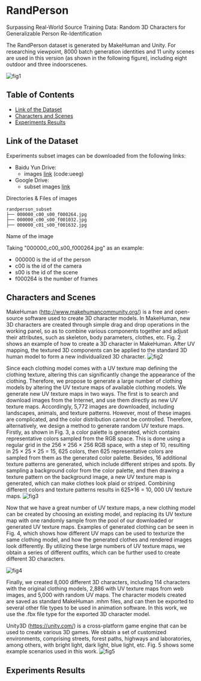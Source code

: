 # RandPerson
Surpassing Real-World Source Training Data: Random 3D Characters for Generalizable Person Re-Identification

The RandPerson dataset is generated by MakeHuman and Unity. For researching viewpoint, 8000 batch generation identities and 11 unity scenes are used in this version (as shown in the following figure), including eight outdoor and three indoorscenes.

![fig1](https://github.com/VideoObjectSearch/RandPerson/blob/master/img/unity.png)  

## Table of Contents

- [Link of the Dataset](#link-of-the-dataset)
- [Characters and Scenes](#characters-and-scenes)
- [Experiments Results](#experiments-results)

## Link of the Dataset

Experiments subset images can be downloaded from the following links:<br>
* Baidu Yun Drive: 
	* images [link](https://pan.baidu.com/s/1peTSlhze9BzDQGbcakkz2w) (code:ueeg)<br>
* Google Drive: 
	* subset images [link](https://drive.google.com/file/d/12u1xdVo6-Q-i_knsbrBrRkClFkq10oNH/view?usp=sharing)<br>

Directories & Files of images
```shell
randperson_subset
├── 000000_c00_s00_f000264.jpg
├── 000000_c00_s00_f001032.jpg
├── 000000_c01_s00_f001632.jpg
```

Name of the image

Taking "000000_c00_s00_f000264.jpg" as an example: 
*  000000 is the id of the person
*  c00   is the id of the camera
*  s00   is the id of the scene
*  f000264   is the number of frames

## Characters and Scenes
MakeHuman (http://www.makehumancommunity.org/) is a free and open-source software used to create 3D character models. In MakeHuman, new 3D characters are created through simple drag and drop operations in the working panel, so as to combine various components together and adjust their attributes, such as skeleton, body parameters, clothes, etc. Fig. 2 shows an example of how to create a 3D character in MakeHuman. After UV mapping, the textured 3D components can be applied to the standard 3D human model to form a new individualized 3D character.
![fig2](https://github.com/VideoObjectSearch/RandPerson/blob/master/img/clothes.png)  

Since each clothing model comes with a UV texture map defining the clothing texture, altering this can significantly change the appearance of the clothing. Therefore, we propose to generate a large number of clothing models by altering the UV texture maps of available clothing models. We generate new UV texture maps in two ways. The first is to search and download images from the Internet,
and use them directly as new UV texture maps. Accordingly, 5,772 images are downloaded, including landscapes, animals, and texture patterns. However, most of these images are complicated, and the color distribution cannot be controlled. Therefore, alternatively, we design a method to generate random UV texture maps. Firstly, as shown in Fig. 3, a color palette is generated, which contains representative colors sampled from the RGB space. This is done using a regular grid in the 256 × 256 × 256 RGB space, with a step of 10, resulting in 25 × 25 × 25 = 15, 625 colors, then 625 representative colors are sampled from them as the generated color palette. Besides, 16 additional texture patterns are generated, which include different stripes and spots. By sampling a background color from the color palette, and then drawing a texture pattern on the background image, a new UV texture map is generated, which can make clothes look plaid or striped. Combining different colors and texture patterns results in 625×16 = 10, 000 UV texture maps.
![fig3](https://github.com/VideoObjectSearch/RandPerson/blob/master/img/color.png)  

Now that we have a great number of UV texture maps, a new clothing model can be created by choosing an existing model, and replacing its UV texture map with one randomly sample from the pool of our downloaded or generated UV texture maps. Examples of generated clothing can be seen in Fig. 4, which shows how different UV maps can be used to texturize the same clothing model, and how the generated clothes and rendered images look differently. By utilizing these large numbers of UV texture maps, we obtain a series of different outfits, which can be further used to create different 3D characters.

![fig4](https://github.com/VideoObjectSearch/RandPerson/blob/master/img/makehuman.png)  

Finally, we created 8,000 different 3D characters, including 114 characters with the original clothing models, 2,886 with UV texture maps from web images, and 5,000 with random UV maps. The character models created are saved as standard MakeHuman .mhm files, and can then be exported to several other file types to be used in animation software. In this work, we use the .fbx file type for the exported 3D character model.

Unity3D (https://unity.com/) is a cross-platform game engine that can be used to create various 3D games. We obtain a set of customized environments, comprising streets, forest paths, highways and laboratories, among others, with bright light, dark light, blue light, etc. Fig. 5 shows some example scenarios used in this work.
![fig5](https://github.com/VideoObjectSearch/RandPerson/blob/master/img/scene.png)  
## Experiments Results
